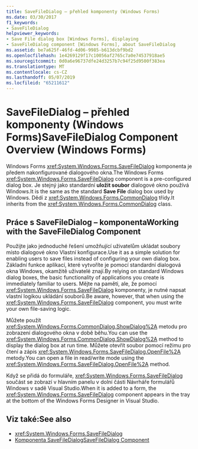 ```yaml
---
title: SaveFileDialog – přehled komponenty (Windows Forms)
ms.date: 03/30/2017
f1_keywords:
- SaveFileDialog
helpviewer_keywords:
- Save File dialog box [Windows Forms], displaying
- SaveFileDialog component [Windows Forms], about SaveFileDialog
ms.assetid: be7a625f-46fd-4d06-9985-b613dcbf9bd2
ms.openlocfilehash: 1e4269129f17c10056af2765c7a0e74537918ae5
ms.sourcegitcommit: 0d0a6e96737dfe24d3257b7c94f25d9500f383ea
ms.translationtype: MT
ms.contentlocale: cs-CZ
ms.lasthandoff: 05/07/2019
ms.locfileid: "65211612"
---
```

# <a name="savefiledialog-component-overview-windows-forms"></a><span data-ttu-id="b8cbe-102">SaveFileDialog – přehled komponenty (Windows Forms)</span><span class="sxs-lookup"><span data-stu-id="b8cbe-102">SaveFileDialog Component Overview (Windows Forms)</span></span>

<span data-ttu-id="b8cbe-103">Windows Forms <xref:System.Windows.Forms.SaveFileDialog> komponenta je předem nakonfigurované dialogového okna.</span><span class="sxs-lookup"><span data-stu-id="b8cbe-103">The Windows Forms <xref:System.Windows.Forms.SaveFileDialog> component is a pre-configured dialog box.</span></span> <span data-ttu-id="b8cbe-104">Je stejný jako standardní **uložit soubor** dialogové okno používá Windows.</span><span class="sxs-lookup"><span data-stu-id="b8cbe-104">It is the same as the standard **Save File** dialog box used by Windows.</span></span> <span data-ttu-id="b8cbe-105">Dědí z <xref:System.Windows.Forms.CommonDialog> třídy.</span><span class="sxs-lookup"><span data-stu-id="b8cbe-105">It inherits from the <xref:System.Windows.Forms.CommonDialog> class.</span></span>

## <a name="working-with-the-savefiledialog-component"></a><span data-ttu-id="b8cbe-106">Práce s SaveFileDialog – komponenta</span><span class="sxs-lookup"><span data-stu-id="b8cbe-106">Working with the SaveFileDialog Component</span></span>

<span data-ttu-id="b8cbe-107">Použijte jako jednoduché řešení umožňující uživatelům ukládat soubory místo dialogové okno Vlastní konfigurace.</span><span class="sxs-lookup"><span data-stu-id="b8cbe-107">Use it as a simple solution for enabling users to save files instead of configuring your own dialog box.</span></span> <span data-ttu-id="b8cbe-108">Základní funkce aplikací, které vytvoříte je pomocí standardní dialogová okna Windows, okamžitě uživatelé znají.</span><span class="sxs-lookup"><span data-stu-id="b8cbe-108">By relying on standard Windows dialog boxes, the basic functionality of applications you create is immediately familiar to users.</span></span> <span data-ttu-id="b8cbe-109">Mějte na paměti, ale, že pomocí <xref:System.Windows.Forms.SaveFileDialog> komponenty, je nutné napsat vlastní logikou ukládání souborů.</span><span class="sxs-lookup"><span data-stu-id="b8cbe-109">Be aware, however, that when using the <xref:System.Windows.Forms.SaveFileDialog> component, you must write your own file-saving logic.</span></span>

<span data-ttu-id="b8cbe-110">Můžete použít <xref:System.Windows.Forms.CommonDialog.ShowDialog%2A> metodu pro zobrazení dialogového okna v době běhu.</span><span class="sxs-lookup"><span data-stu-id="b8cbe-110">You can use the <xref:System.Windows.Forms.CommonDialog.ShowDialog%2A> method to display the dialog box at run time.</span></span> <span data-ttu-id="b8cbe-111">Můžete otevřít soubor pomocí režimu pro čtení a zápis <xref:System.Windows.Forms.SaveFileDialog.OpenFile%2A> metody.</span><span class="sxs-lookup"><span data-stu-id="b8cbe-111">You can open a file in read/write mode using the <xref:System.Windows.Forms.SaveFileDialog.OpenFile%2A> method.</span></span>

<span data-ttu-id="b8cbe-112">Když se přidá do formuláře, <xref:System.Windows.Forms.SaveFileDialog> součást se zobrazí v hlavním panelu v dolní části Návrháře formulářů Windows v sadě Visual Studio.</span><span class="sxs-lookup"><span data-stu-id="b8cbe-112">When it is added to a form, the <xref:System.Windows.Forms.SaveFileDialog> component appears in the tray at the bottom of the Windows Forms Designer in Visual Studio.</span></span>

## <a name="see-also"></a><span data-ttu-id="b8cbe-113">Viz také:</span><span class="sxs-lookup"><span data-stu-id="b8cbe-113">See also</span></span>

- <xref:System.Windows.Forms.SaveFileDialog>
- [<span data-ttu-id="b8cbe-114">Komponenta SaveFileDialog</span><span class="sxs-lookup"><span data-stu-id="b8cbe-114">SaveFileDialog Component</span></span>](savefiledialog-component-windows-forms.md)
